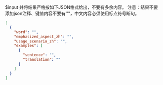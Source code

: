 $input
并将结果严格按如下JSON格式给出，不要有多余内容。
注意：结果不要添加json注释、键值内容不要有'"'，中文内容必须使用标点符号断句。

```json
[
  {
    "word": "",
    "emphasized_aspect_zh": "",
    "usage_scenario_zh": "",
    "examples": [
      {
        "sentence": "",
        "translation": ""
      }
    ]
  }
]
```